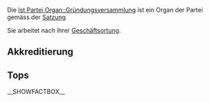 Die [Ist Partei
Organ::Gründungsversammlung](/wiki/Ist_Partei_Organ::Gründungsversammlung "wikilink")
ist ein Organ der Partei gemäss der
[Satzung](/wiki/Ist_definiert_in_Satzung::Satzung#.C2.A7_9_-_Organe_der_Bundespartei "wikilink")

Sie arbeitet nach ihrer
[Geschäftsortung](/wiki/Hat_Geschäftsordnung::Go "wikilink").

Akkreditierung
--------------

Tops
----

\_\_SHOWFACTBOX\_\_

